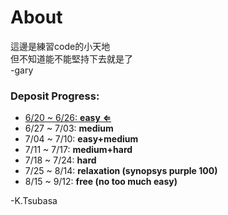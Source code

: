# About  

這邊是練習code的小天地  
但不知道能不能堅持下去就是了  
 -gary  
 
### Deposit Progress:
* <u>6/20 ~ 6/26: **easy** **&lArr;**</u>
* 6/27 ~ 7/03: **medium**
* 7/04 ~ 7/10: **easy+medium**
* 7/11 ~ 7/17: **medium+hard**
* 7/18 ~ 7/24: **hard**
* 7/25 ~ 8/14: **relaxation (synopsys purple 100)**
* 8/15 ~ 9/12: **free (no too much easy)**

-K.Tsubasa
